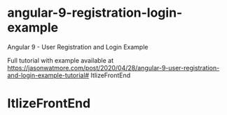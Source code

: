 # angular-9-registration-login-example

Angular 9 - User Registration and Login Example

Full tutorial with example available at https://jasonwatmore.com/post/2020/04/28/angular-9-user-registration-and-login-example-tutorial# ItlizeFrontEnd
# ItlizeFrontEnd
